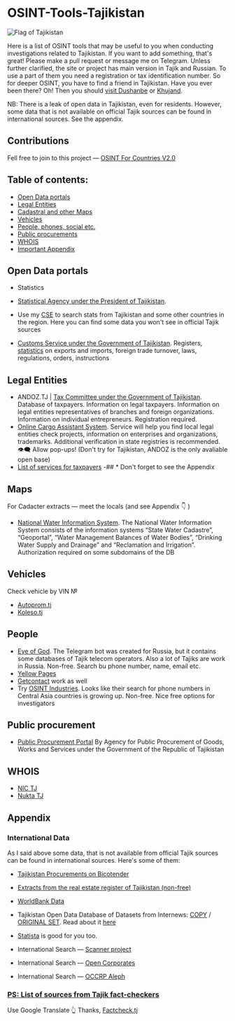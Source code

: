 # OSINT-Tools-Tajikistan
<img src="https://upload.wikimedia.org/wikipedia/commons/d/d0/Flag_of_Tajikistan.svg" alt="Flag of Tajikistan"/>

Here is a list of OSINT tools that may be useful to you when conducting investigations related to Tajikistan. If you want to add something, that's great! Please make a pull request or message me on Telegram.
Unless further clarified, the site or project has main version in Tajik and Russian. To use a part of them you need a registration or tax identification number. So for deeper OSINT, you have to find a friend in Tajikistan. Have you ever been there? Oh! Then you should [visit Dushanbe](https://www.tripadvisor.com/Attractions-g293964-Activities-Dushanbe.html) or [Khujand](https://www.tripadvisor.com/Attractions-g811256-Activities-Khujand_Sughd_Province.html).

NB: There is a leak of open data in Tajikistan, even for residents. However, some data that is not available on official Tajik sources can be found in international sources. See the appendix.

## Contributions
Fell free to join to this project — [OSINT For Countries V2.0](https://github.com/paulpogoda/OSINT-for-countries-V2.0)

 ## Table of contents:
 - [Open Data portals](#open-data-portals)
 - [Legal Entities](#legal-entities)
 - [Cadastral and other Maps](#maps)
 - [Vehicles](#vehicles)
 - [People, phones, social etc.](#people)
 - [Public procurements](#public-procurement)
 - [WHOIS](#whois)
 - [Important Appendix](#appendix)

## Open Data portals

- Statistics
- [Statistical Agency under the President of Tajikistan](https://www.stat.tj/ru/).
- Use my [CSE](https://cse.google.com/cse?cx=a72e762da6ab1440a#gsc.tab=0) to search stats from Tajikistan and some other countries in the region. Here you can find some data you won't see in official Tajik sources

- [Customs Service under the Government of Tajikistan](https://tamognia.tj).
Registers, [statistics](https://tamognia.tj/index.php/2020-10-12-17-53-49/2018-06-14-07-44-16) on exports and imports, foreign trade turnover, laws, regulations, orders, instructions


## Legal Entities
- ANDOZ.TJ | [Tax Committee under the Government of Tajikistan](https://andoz.tj/ForTaxpayer/UnifiedStateRegister).
Database of taxpayers. Information on legal taxpayers. Information on legal entities representatives of branches and foreign organizations. Information on individual entrepreneurs. Registration required.	
- [Online Cargo Assistant System](https://ocas.pl/company-check/tajikistan).
Service will help you find local legal entities check projects, information on enterprises and organizations, trademarks. Additional verification in state registries is recommended.  :eye_speech_bubble: Allow pop-ups! (Don't try for Tajikistan, ANDOZ is the only avaliable open base)
- [List of services for taxpayers](https://services.andoz.tj)
-## * Don't forget to see the Appendix

## Maps 
For Cadacter extracts — meet the locals (and see Appendix :point_down: ) 
- [National Water Information System](https://www.wis.tj). 
The National Water Information System consists of the information systems “State Water Cadastre”, “Geoportal”, “Water Management Balances of Water Bodies”, “Drinking Water Supply and Drainage” and “Reclamation and Irrigation”. Authorization required on some subdomains of the DB


## Vehicles
Check vehicle by VIN № 
- [Autoprom.tj](https://autoprom.tj/vin-code)
- [Koleso.tj](https://koleso.tj/vin/)

## People
- [Eye of God](https://t.me/yfzxzxqwqbot). 
The Telegram bot was created for Russia, but it contains some databases of Tajik telecom operators. Also a lot of Tajiks are work in Russia. Non-free. Search bu phone number, name, email etc.
- [Yellow Pages](https://yellowpages.akipress.org) 
- [Getcontact](https://getcontact.com) work as well
- Try [OSINT Industries](https://app.osint.industries).
Looks like their search for phone numbers in Central Asia countries is growing up. Non-free. Nice free options for investigators


## Public procurement
- [Public Procurement Portal](https://eprocurement.gov.tj/ru/searchanno)
By Agency for Public Procurement of Goods, Works and Services under the Government of the Republic of Tajikistan

## WHOIS
- [NIC TJ](http://www.nic.tj/whois.html)
- [Nukta TJ](http://nukta.tj)

## Appendix
### International Data
As I said above some data, that is not available from official Tajik sources can be found in international sources. Here's some of them:
- [Tajikistan Procurements on Bicotender](https://www.bicotender.ru/catalog/by-region/tadzhikistan/) 

- [Extracts from the real estate register of Tajikistan (non-free)](https://schmidt-export.ru/выписки-из-иностранных-реестров-недвижимости/таджикистан)
- [WorldBank Data](https://data.worldbank.org/country/tajikistan)
- Tajikistan Open Data Database of Datasets from Internews: [COPY](https://docs.google.com/spreadsheets/d/1j6-pqSogg4Lt9ZGScPZexv4HEfFNRsk0OuqNsi4d4_Y/edit?gid=845239786#gid=845239786) / [ORIGINAL SET](https://docs.google.com/spreadsheets/d/1IZoR-Jb1vkS6kjGhGdVmBKeYni99QBNpvRBT2PBdXgs/edit?gid=845239786#gid=845239786). Read about it [here](https://internews.org/wp-content/uploads/2022/07/Final-Report-on-Tajikistan_ENG.pdf)
- [Statista](https://www.statista.com/search/?q=Tajikistan&p=1) is good for you too.
- International Search — [Scanner project](https://munscanner.com/dbs/)
- International Search — [Open Corporates](https://opencorporates.com)
- International Search — [OCCRP Aleph](https://aleph.occrp.org)
### [PS: List of sources from Tajik fact-checkers](https://factcheck.tj/ru/otkrytye-istochniki/)
Use Google Translate :point_up_2: Thanks, [Factcheck.tj](https://Factcheck.tj)
